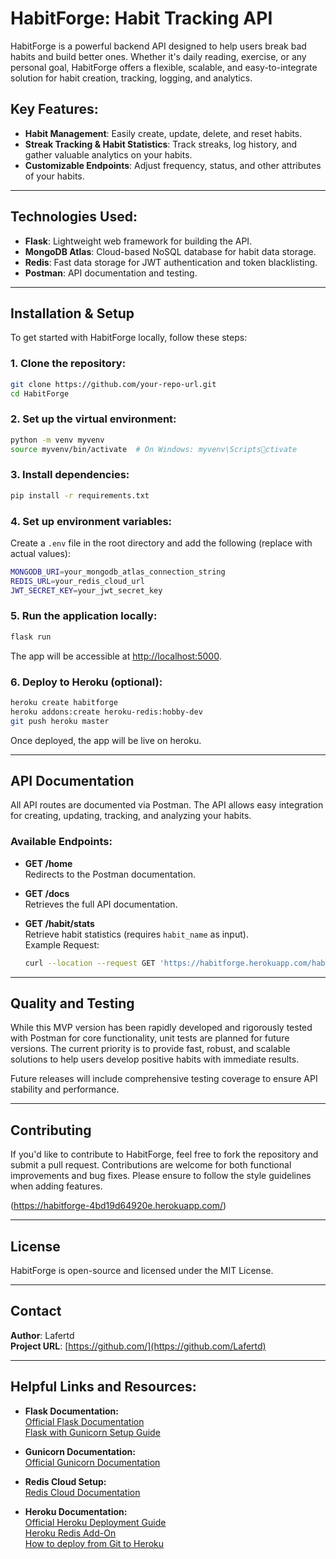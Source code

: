 # **HabitForge: Habit Tracking API**

HabitForge is a powerful backend API designed to help users break bad habits and build better ones. Whether it's daily reading, exercise, or any personal goal, HabitForge offers a flexible, scalable, and easy-to-integrate solution for habit creation, tracking, logging, and analytics.


## **Key Features:**

- **Habit Management**: Easily create, update, delete, and reset habits.
- **Streak Tracking & Habit Statistics**: Track streaks, log history, and gather valuable analytics on your habits.
- **Customizable Endpoints**: Adjust frequency, status, and other attributes of your habits.

---

## **Technologies Used:**

- **Flask**: Lightweight web framework for building the API.
- **MongoDB Atlas**: Cloud-based NoSQL database for habit data storage.
- **Redis**: Fast data storage for JWT authentication and token blacklisting.
- **Postman**: API documentation and testing.

---

## **Installation & Setup**

To get started with HabitForge locally, follow these steps:

### 1. Clone the repository:

```bash
git clone https://github.com/your-repo-url.git
cd HabitForge
```

### 2. Set up the virtual environment:

```bash
python -m venv myvenv
source myvenv/bin/activate  # On Windows: myvenv\Scriptsctivate
```

### 3. Install dependencies:

```bash
pip install -r requirements.txt
```

### 4. Set up environment variables:

Create a `.env` file in the root directory and add the following (replace with actual values):

```bash
MONGODB_URI=your_mongodb_atlas_connection_string
REDIS_URL=your_redis_cloud_url
JWT_SECRET_KEY=your_jwt_secret_key
```

### 5. Run the application locally:

```bash
flask run
```

The app will be accessible at [http://localhost:5000](http://localhost:5000).

### 6. Deploy to Heroku (optional):

```bash
heroku create habitforge
heroku addons:create heroku-redis:hobby-dev
git push heroku master
```

Once deployed, the app will be live on heroku.

---

## **API Documentation**

All API routes are documented via Postman. The API allows easy integration for creating, updating, tracking, and analyzing your habits.

### Available Endpoints:

- **GET /home**  
  Redirects to the Postman documentation.

- **GET /docs**  
  Retrieves the full API documentation.

- **GET /habit/stats**  
  Retrieve habit statistics (requires `habit_name` as input).  
  Example Request:

  ```bash
  curl --location --request GET 'https://habitforge.herokuapp.com/habit/stats' --data '{"habit_name": "reading"}'
  ```

---

## **Quality and Testing**

While this MVP version has been rapidly developed and rigorously tested with Postman for core functionality, unit tests are planned for future versions. The current priority is to provide fast, robust, and scalable solutions to help users develop positive habits with immediate results.

Future releases will include comprehensive testing coverage to ensure API stability and performance.

---

## **Contributing**

If you'd like to contribute to HabitForge, feel free to fork the repository and submit a pull request. Contributions are welcome for both functional improvements and bug fixes. Please ensure to follow the style guidelines when adding features.

(https://habitforge-4bd19d64920e.herokuapp.com/)


---

## **License**

HabitForge is open-source and licensed under the MIT License.

---

## **Contact**

**Author**: Lafertd  
**Project URL**: [https://github.com/](https://github.com/Lafertd)

---

## **Helpful Links and Resources:**

- **Flask Documentation:**  
  [Official Flask Documentation](https://flask.palletsprojects.com/)  
  [Flask with Gunicorn Setup Guide](https://flask.palletsprojects.com/en/2.0.x/deploying/gunicorn/)

- **Gunicorn Documentation:**  
  [Official Gunicorn Documentation](https://docs.gunicorn.org/en/stable/)

- **Redis Cloud Setup:**  
  [Redis Cloud Documentation](https://redis.com/redis-enterprise-cloud/)

- **Heroku Documentation:**  
  [Official Heroku Deployment Guide](https://devcenter.heroku.com/articles/getting-started-with-python)  
  [Heroku Redis Add-On](https://devcenter.heroku.com/articles/heroku-redis)  
  [How to deploy from Git to Heroku](https://devcenter.heroku.com/articles/git)
